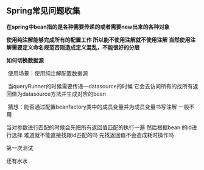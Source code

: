 ## Spring常见问题收集

**在spring中bean指的是各种需要传递的或者需要new出来的各种对象**

**使用纯注解能够完成所有的配置工作 所以能不使用注解就不使用注解 当然使用注解需要定义命名规范否则造成定义混乱，不能很好的分层**

**如何切换数据源**

​		使用场景：使用纯注解配置数据源

​		当queryRunner的时候需要传递一datasource的时候 它会去访问所有的找所有返回值为datasource方法并生成对应的bean

​	猜想：能否通过配置beanfactory类中的成员变量并为成员变量书写注解  一般不用

当对参数进行匹配的时候会先把所有返回值匹配的执行一遍  然后根据bean 的id进行选择  难道就不能直接找跟id匹配的吗 先找返回值不会造成耗时操作吗


第一次测试

还有水水





